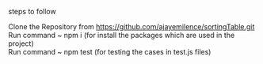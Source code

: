 steps to follow  

Clone the Repository from https://github.com/ajayemilence/sortingTable.git  
Run command ~ npm i (for install the packages which are used in the project)  
Run command ~ npm test (for testing the cases in test.js files)  